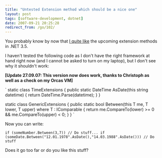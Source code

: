 ```yaml
---
title: "Untested Extension method which should be a nice one"
layout: post
tags: [software-development, dotnet]
date: 2007-09-21 20:25:28
redirect_from: /go/102/
---
```


You probably know by now that [I quite like](http://realfiction.net/go/110) the upcoming extension methods in .NET 3.5.

I haven't tested the following code as I don't have the right framework at hand right now (and I cannot be asked to turn on my laptop), but I don't see why it shouldn't work:

**[Update 27.09.07: This version now does work, thanks to Christoph as well as a check on my Orcas VM]**

`
  static class TimeExtensions
  {
    public static DateTime AsDate(this string datetime)
    {
      return DateTime.Parse(datetime);
    }
  }

  static class GenericExtensions
  {
    public static bool Between<T>(this T me, T lower, T upper) where T : IComparable<T>
    {
      return me.CompareTo(lower) >= 0 && me.CompareTo(upper) < 0;
    }
  }
`
</strike>

Now you can write:

`
if (someNumber.Between(3,7)) // Do stuff...
if (someDate.Between("12.01.1978".AsDate(),"14.03.1988".AsDate())) // Do stuff
`

Does it go too far or do you like this stuff?